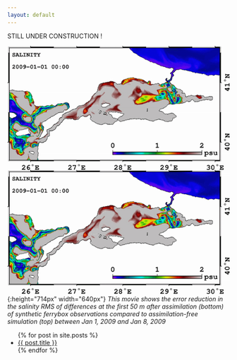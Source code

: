 ```yaml
---
layout: default
---
```


STILL UNDER CONSTRUCTION !


![](../pics/INO_FB001_2009_SAL.gif){:height="714px" width="640px"}
*This movie shows the error reduction in the salinity RMS of differences at the first 50 m after assimilation (bottom) of synthetic ferrybox observations compared to assimilation-free simulation (top) between Jan 1, 2009 and Jan 8, 2009*

<ul>
  {% for post in site.posts %}
    <li>
      <a href="{{ post.url }}">{{ post.title }}</a>
    </li>
  {% endfor %}
</ul>

<!---
<iframe width="100%" height="120" scrolling="no" frameborder="no" src="https://w.soundcloud.com/player/?url=https%3A//api.soundcloud.com/tracks/113787209&amp;auto_play=false&amp;hide_related=false&amp;show_comments=true&amp;show_user=true&amp;show_reposts=false&amp;visual=true"></iframe>
-->
